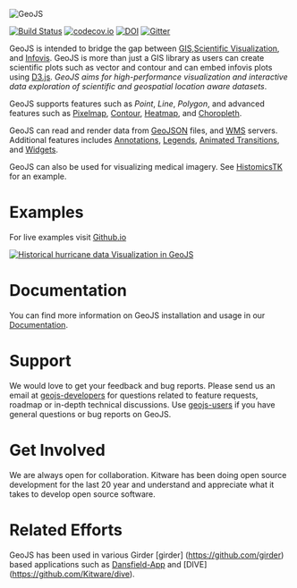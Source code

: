 ![GeoJS](https://opengeoscience.github.io/geojs/images/logo_256.png)

[![Build Status](https://travis-ci.com/OpenGeoscience/geojs.svg?branch=master)](https://travis-ci.com/OpenGeoscience/geojs)
[![codecov.io](https://codecov.io/github/OpenGeoscience/geojs/coverage.svg?branch=master)](https://codecov.io/github/OpenGeoscience/geojs?branch=master)
[![DOI](https://zenodo.org/badge/doi/10.5281/zenodo.15459.svg)](https://dx.doi.org/10.5281/zenodo.15459)
[![Gitter](https://badges.gitter.im/OpenGeoscience/geojs.svg)](https://gitter.im/OpenGeoscience/geojs?utm_source=badge&utm_medium=badge&utm_campaign=pr-badge)

GeoJS is intended to bridge the gap between
[GIS](https://en.wikipedia.org/wiki/Geographic_information_system),[Scientific Visualization](https://en.wikipedia.org/wiki/Scientific_visualization), and
[Infovis](https://en.wikipedia.org/wiki/Information_visualization).
GeoJS is more than just a GIS library as users can create scientific plots
such as vector and contour and can embed infovis plots using [D3.js](https://github.com/d3/d3).
*GeoJS aims for high-performance visualization and interactive data exploration of scientific
and geospatial location aware datasets*.

GeoJS supports features such as *Point*, *Line*, *Polygon*, and advanced features
such as [Pixelmap](https://opengeoscience.github.io/geojs/examples/pixelmap),
[Contour](https://opengeoscience.github.io/geojs/examples/contour),
[Heatmap](https://opengeoscience.github.io/geojs/examples/heatmap), and
[Choropleth](https://opengeoscience.github.io/geojs/examples/choropleth).

GeoJS can read and render data from [GeoJSON](https://opengeoscience.github.io/geojs/examples/geoJSON) files,
and [WMS](https://opengeoscience.github.io/geojs/examples/wms) servers.
Additional features includes [Annotations](https://opengeoscience.github.io/geojs/examples/annotations),
[Legends](https://opengeoscience.github.io/geojs/examples/legend),
[Animated Transitions](https://opengeoscience.github.io/geojs/examples/transitions), and
[Widgets](https://opengeoscience.github.io/geojs/examples/widgets).

GeoJS can also be used for visualizing medical imagery. See [HistomicsTK](https://github.com/DigitalSlideArchive/HistomicsTK) for an example.

Examples
========
For live examples visit [Github.io](https://opengeoscience.github.io/geojs/examples/index.html)

[![Historical hurricane data Visualization in GeoJS](https://opengeoscience.github.io/geojs/examples/hurricanes/thumb.jpg)](https://opengeoscience.github.io/geojs/examples/hurricanes)

Documentation
=============
You can find more information on GeoJS installation and usage in our [Documentation](https://geojs.readthedocs.org/en/latest/index.html).


Support
=======
We would love to get your feedback and bug reports. Please send us an email at
[geojs-developers](https://public.kitware.com/mailman/listinfo/geojs-developers)
for questions related to feature requests, roadmap or in-depth
technical discussions. Use [geojs-users](https://public.kitware.com/mailman/listinfo/geojs-users)
if you have general questions or bug reports on GeoJS.


Get Involved
============
We are always open for collaboration. Kitware has been doing open source development
for the last 20 year and understand and appreciate what it takes to develop open
source software.

Related Efforts
===============
GeoJS has been used in various Girder [girder] (https://github.com/girder) based applications such
as [Dansfield-App](https://github.com/Kitware/Danesfield-App) and [DIVE] (https://github.com/Kitware/dive).
